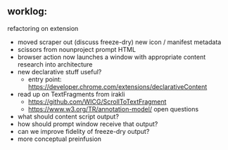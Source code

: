 worklog:
---
refactoring on extension
 - moved scraper out (discuss freeze-dry)
new icon / manifest metadata
 - scissors from nounproject 
prompt HTML
 - browser action now launches a window with appropriate content
research into architecture 
 - new declarative stuff useful?
   - entry point: https://developer.chrome.com/extensions/declarativeContent
 - read up on TextFragments from irakli
   - https://github.com/WICG/ScrollToTextFragment
   - https://www.w3.org/TR/annotation-model/
open questions
 - what should content script output?
 - how should prompt window receive that output?
 - can we improve fidelity of freeze-dry output?
 - more conceptual preinfusion
